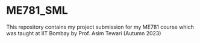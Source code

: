 # ME781_SML
This repository contains my project submission for my ME781 course which was taught at IIT Bombay by Prof. Asim Tewari (Autumn 2023)
